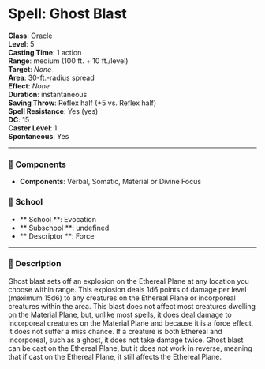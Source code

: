 
# Spell: Ghost Blast
**Class**: Oracle  
**Level**: 5  
**Casting Time**: 1 action  
**Range**: medium (100 ft. + 10 ft./level)  
**Target**: _None_  
**Area**: 30-ft.-radius spread  
**Effect**: _None_  
**Duration**: instantaneous  
**Saving Throw**: Reflex half (+5 vs. Reflex half)  
**Spell Resistance**: Yes (yes)  
**DC**: 15  
**Caster Level**: 1  
**Spontaneous**: Yes

---

### 🔮 Components
- **Components**: Verbal, Somatic, Material or Divine Focus

### 🏫 School
- ** School **: Evocation
- ** Subschool **: undefined
- ** Descriptor **: Force
---

### 📜 Description
Ghost blast sets off an explosion on the Ethereal Plane at any location you choose within range. This explosion deals 1d6 points of damage per level (maximum 15d6) to any creatures on the Ethereal Plane or incorporeal creatures within the area. This blast does not affect most creatures dwelling on the Material Plane, but, unlike most spells, it does deal damage to incorporeal creatures on the Material Plane and because it is a force effect, it does not suffer a miss chance. If a creature is both Ethereal and incorporeal, such as a ghost, it does not take damage twice. Ghost blast can be cast on the Ethereal Plane, but it does not work in reverse, meaning that if cast on the Ethereal Plane, it still affects the Ethereal Plane.
